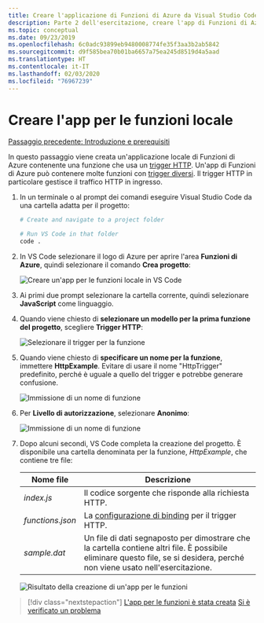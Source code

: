 ```yaml
---
title: Creare l'applicazione di Funzioni di Azure da Visual Studio Code
description: Parte 2 dell'esercitazione, creare l'app di Funzioni di Azure
ms.topic: conceptual
ms.date: 09/23/2019
ms.openlocfilehash: 6c0adc93899eb9480008774fe35f3aa3b2ab5842
ms.sourcegitcommit: d9f585bea70b01ba6657a75ea245d8519d4a5aad
ms.translationtype: HT
ms.contentlocale: it-IT
ms.lasthandoff: 02/03/2020
ms.locfileid: "76967239"
---
```

# <a name="create-the-local-functions-app"></a>Creare l'app per le funzioni locale

[Passaggio precedente: Introduzione e prerequisiti](tutorial-vscode-serverless-node-01.md)

In questo passaggio viene creata un'applicazione locale di Funzioni di Azure contenente una funzione che usa un [trigger HTTP](https://docs.microsoft.com/azure/azure-functions/functions-reference-node#http-triggers-and-bindings). Un'app di Funzioni di Azure può contenere molte funzioni con [trigger diversi](https://docs.microsoft.com/azure/azure-functions/functions-triggers-bindings). Il trigger HTTP in particolare gestisce il traffico HTTP in ingresso.

1. In un terminale o al prompt dei comandi eseguire Visual Studio Code da una cartella adatta per il progetto:

    ```bash
    # Create and navigate to a project folder

    # Run VS Code in that folder
    code .
    ```

1. In VS Code selezionare il logo di Azure per aprire l'area **Funzioni di Azure**, quindi selezionare il comando **Crea progetto**:

    ![Creare un'app per le funzioni locale in VS Code](media/functions-extension/create-function-app-project.png)

1. Ai primi due prompt selezionare la cartella corrente, quindi selezionare **JavaScript** come linguaggio.

1. Quando viene chiesto di **selezionare un modello per la prima funzione del progetto**, scegliere **Trigger HTTP**:

    ![Selezionare il trigger per la funzione](media/functions-extension/create-function-choose-template.png)

1. Quando viene chiesto di **specificare un nome per la funzione**, immettere **HttpExample**. Evitare di usare il nome "HttpTrigger" predefinito, perché è uguale a quello del trigger e potrebbe generare confusione.

    ![Immissione di un nome di funzione](media/functions-extension/create-function-name.png)

1. Per **Livello di autorizzazione**, selezionare **Anonimo**:

    ![Immissione di un nome di funzione](media/functions-extension/create-function-anonymous-auth.png)

1. Dopo alcuni secondi, VS Code completa la creazione del progetto. È disponibile una cartella denominata per la funzione, *HttpExample*, che contiene tre file:

    | Nome file | Descrizione |
    | --- | --- |
    | *index.js* |  Il codice sorgente che risponde alla richiesta HTTP. |
    | *functions.json* | La [configurazione di binding](/azure/azure-functions/functions-triggers-bindings) per il trigger HTTP. |
    | *sample.dat* | Un file di dati segnaposto per dimostrare che la cartella contiene altri file. È possibile eliminare questo file, se si desidera, perché non viene usato nell'esercitazione. |

    ![Risultato della creazione di un'app per le funzioni](media/functions-extension/create-function-app-results.png)

> [!div class="nextstepaction"]
> [L'app per le funzioni è stata creata](tutorial-vscode-serverless-node-03.md) [Si è verificato un problema](https://www.research.net/r/PWZWZ52?tutorial=node-deployment-azurefunctions&step=create-app)
